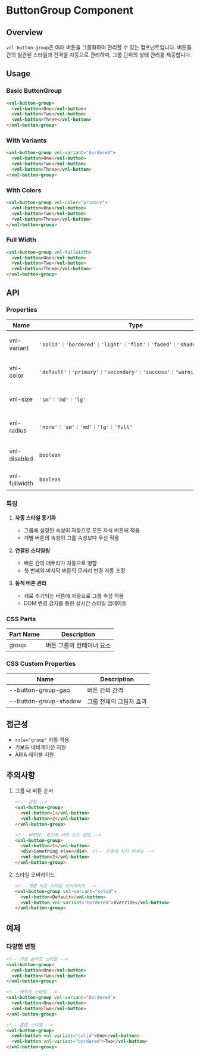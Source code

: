 # ButtonGroup Component

## Overview
`vnl-button-group`은 여러 버튼을 그룹화하여 관리할 수 있는 컴포넌트입니다. 버튼들 간의 일관된 스타일과 간격을 자동으로 관리하며, 그룹 단위의 상태 관리를 제공합니다.

## Usage

### Basic ButtonGroup
```html
<vnl-button-group>
  <vnl-button>One</vnl-button>
  <vnl-button>Two</vnl-button>
  <vnl-button>Three</vnl-button>
</vnl-button-group>
```

### With Variants
```html
<vnl-button-group vnl-variant="bordered">
  <vnl-button>One</vnl-button>
  <vnl-button>Two</vnl-button>
  <vnl-button>Three</vnl-button>
</vnl-button-group>
```

### With Colors
```html
<vnl-button-group vnl-color="primary">
  <vnl-button>One</vnl-button>
  <vnl-button>Two</vnl-button>
  <vnl-button>Three</vnl-button>
</vnl-button-group>
```

### Full Width
```html
<vnl-button-group vnl-fullwidth>
  <vnl-button>One</vnl-button>
  <vnl-button>Two</vnl-button>
  <vnl-button>Three</vnl-button>
</vnl-button-group>
```

## API

### Properties

| Name | Type | Default | Description |
|------|------|---------|-------------|
| vnl-variant | `'solid'｜'bordered'｜'light'｜'flat'｜'faded'｜'shadow'｜'ghost'` | `'solid'` | 그룹 내 버튼들의 기본 variant |
| vnl-color | `'default'｜'primary'｜'secondary'｜'success'｜'warning'｜'danger'` | `'primary'` | 그룹 내 버튼들의 기본 color |
| vnl-size | `'sm'｜'md'｜'lg'` | `'md'` | 그룹 내 버튼들의 기본 size |
| vnl-radius | `'none'｜'sm'｜'md'｜'lg'｜'full'` | `'md'` | 그룹 내 버튼들의 기본 radius |
| vnl-disabled | `boolean` | `false` | 그룹 전체의 비활성화 상태 |
| vnl-fullwidth | `boolean` | `false` | 그룹의 전체 너비 모드 |

### 특징

1. **자동 스타일 동기화**
   - 그룹에 설정된 속성이 자동으로 모든 자식 버튼에 적용
   - 개별 버튼의 속성이 그룹 속성보다 우선 적용

2. **연결된 스타일링**
   - 버튼 간의 테두리가 자동으로 병합
   - 첫 번째와 마지막 버튼의 모서리 반경 자동 조정

3. **동적 버튼 관리**
   - 새로 추가되는 버튼에 자동으로 그룹 속성 적용
   - DOM 변경 감지를 통한 실시간 스타일 업데이트

### CSS Parts

| Part Name | Description |
|-----------|-------------|
| group | 버튼 그룹의 컨테이너 요소 |

### CSS Custom Properties

| Name | Description |
|------|-------------|
| --button-group-gap | 버튼 간의 간격 |
| --button-group-shadow | 그룹 전체의 그림자 효과 |

## 접근성

- `role="group"` 자동 적용
- 키보드 네비게이션 지원
- ARIA 레이블 지원

## 주의사항

1. 그룹 내 버튼 순서
   ```html
   <!-- 권장 -->
   <vnl-button-group>
     <vnl-button>1</vnl-button>
     <vnl-button>2</vnl-button>
   </vnl-button-group>

   <!-- 비권장: 중간에 다른 요소 삽입 -->
   <vnl-button-group>
     <vnl-button>1</vnl-button>
     <div>Something else</div>  <!-- 이렇게 하지 마세요 -->
     <vnl-button>2</vnl-button>
   </vnl-button-group>
   ```

2. 스타일 오버라이드
   ```html
   <!-- 개별 버튼 스타일 오버라이드 -->
   <vnl-button-group vnl-variant="solid">
     <vnl-button>Default</vnl-button>
     <vnl-button vnl-variant="bordered">Override</vnl-button>
   </vnl-button-group>
   ```

## 예제

### 다양한 변형
```html
<!-- 기본 솔리드 스타일 -->
<vnl-button-group>
  <vnl-button>One</vnl-button>
  <vnl-button>Two</vnl-button>
</vnl-button-group>

<!-- 테두리 스타일 -->
<vnl-button-group vnl-variant="bordered">
  <vnl-button>One</vnl-button>
  <vnl-button>Two</vnl-button>
</vnl-button-group>

<!-- 혼합 스타일 -->
<vnl-button-group>
  <vnl-button vnl-variant="solid">One</vnl-button>
  <vnl-button vnl-variant="bordered">Two</vnl-button>
</vnl-button-group>
```